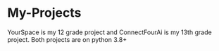 # My-Projects
YourSpace is my 12 grade project and ConnectFourAi is my 13th grade project.
Both projects are on python 3.8+
